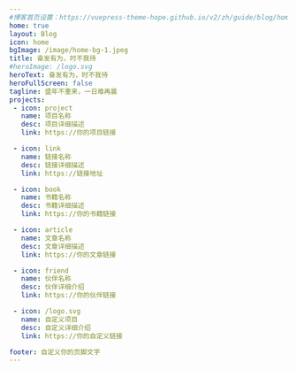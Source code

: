 ```yaml
---
#博客首页设置：https://vuepress-theme-hope.github.io/v2/zh/guide/blog/home.html
home: true
layout: Blog
icon: home
bgImage: /image/home-bg-1.jpeg
title: 奋发有为，时不我待
#heroImage: /logo.svg
heroText: 奋发有为，时不我待
heroFullScreen: false
tagline: 盛年不重来，一日难再晨
projects:
 - icon: project
   name: 项目名称
   desc: 项目详细描述
   link: https://你的项目链接

 - icon: link
   name: 链接名称
   desc: 链接详细描述
   link: https://链接地址

 - icon: book
   name: 书籍名称
   desc: 书籍详细描述
   link: https://你的书籍链接

 - icon: article
   name: 文章名称
   desc: 文章详细描述
   link: https://你的文章链接

 - icon: friend
   name: 伙伴名称
   desc: 伙伴详细介绍
   link: https://你的伙伴链接

 - icon: /logo.svg
   name: 自定义项目
   desc: 自定义详细介绍
   link: https://你的自定义链接

footer: 自定义你的页脚文字
---
```

